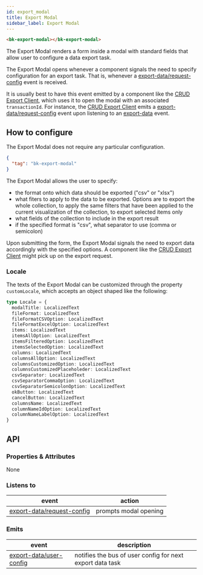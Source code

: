 ```yaml
---
id: export_modal
title: Export Modal
sidebar_label: Export Modal
---
```




<!--
WARNING:
This file is automatically generated. Please edit the 'README' file of the corresponding component and run `yarn copy:docs`
-->

[bk-export-client]: /microfrontend-composer/back-kit/60_components/120_crud_export_client.md

[export-data]: /microfrontend-composer/back-kit/70_events.md#export-data
[export-data/request-config]: /microfrontend-composer/back-kit/70_events.md#export-data---request-config
[export-data/user-config]: /microfrontend-composer/back-kit/70_events.md#export-data---user-config



```html
<bk-export-modal></bk-export-modal>
```

<!-- TODO add image -->

The Export Modal renders a form inside a modal with standard fields that allow user to configure a data export task.

The Export Modal opens whenever a component signals the need to specify configuration for an export task. That is, whenever a [export-data/request-config] event is received.

It is usually best to have this event emitted by a component like the [CRUD Export Client][bk-export-client], which uses it to open the modal with an associated `transactionId`.
For instance, the [CRUD Export Client][bk-export-client] emits a [export-data/request-config] event upon listening to an [export-data] event.
<!-- TODO add link to export flow -->

## How to configure

The Export Modal does not require any particular configuration.

```json
{
  "tag": "bk-export-modal"
}
```

The Export Modal allows the user to specify:
  - the format onto which data should be exported ("csv" or "xlsx")
  - what fiters to apply to the data to be exported. Options are to export the whole collection, to apply the same filters that have been applied to the current visualization of the collection, to export selected items only
  - what fields of the collection to include in the export result
  - if the specified format is "csv", what separator to use (comma or semicolon)

Upon submitting the form, the Export Modal signals the need to export data accordingly with the specified options.
A component like the [CRUD Export Client][bk-export-client] might pick up on the export request.

### Locale

The texts of the Export Modal can be customized through the property `customLocale`, which accepts an object shaped like the following:

```typescript
type Locale = {
  modalTitle: LocalizedText
  fileFormat: LocalizedText
  fileFormatCSVOption: LocalizedText
  fileFormatExcelOption: LocalizedText
  items: LocalizedText
  itemsAllOption: LocalizedText
  itemsFilteredOption: LocalizedText
  itemsSelectedOption: LocalizedText
  columns: LocalizedText
  columnsAllOption: LocalizedText
  columnsCustomizedOption: LocalizedText
  columnsCustomizedPlaceholeder: LocalizedText
  csvSeparator: LocalizedText
  csvSeparatorCommaOption: LocalizedText
  csvSeparatorSemicolonOption: LocalizedText
  okButton: LocalizedText
  cancelButton: LocalizedText
  columnsName: LocalizedText
  columnNameIdOption: LocalizedText
  columnNameLabelOption: LocalizedText
}
```

## API

### Properties & Attributes

None

### Listens to

| event                        | action                |
| ---------------------------- | --------------------- |
| [export-data/request-config] | prompts modal opening |


### Emits

| event                     | description                                               |
| ------------------------- | --------------------------------------------------------- |
| [export-data/user-config] | notifies the bus of user config for next export data task |
